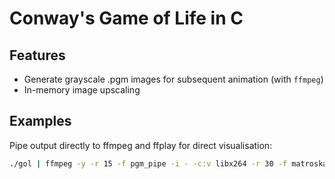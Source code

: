 # Conway's Game of Life in C

## Features

* Generate grayscale .pgm images for subsequent animation (with `ffmpeg`) 
* In-memory image upscaling

## Examples

Pipe output directly to ffmpeg and ffplay for direct visualisation:

```bash
./gol | ffmpeg -y -r 15 -f pgm_pipe -i - -c:v libx264 -r 30 -f matroska - | ffplay -i -
```
